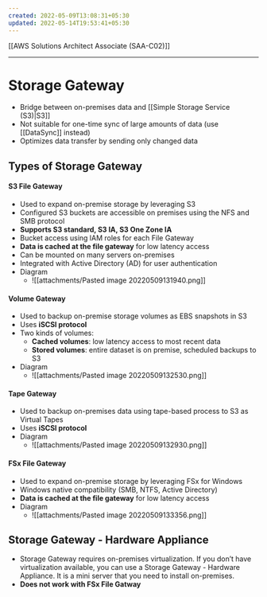 ```yaml
---
created: 2022-05-09T13:08:31+05:30
updated: 2022-05-14T19:53:41+05:30
---
```

[[AWS Solutions Architect Associate (SAA-C02)]]

---
# Storage Gateway
- Bridge between on-premises data and [[Simple Storage Service (S3)|S3]]
- Not suitable for one-time sync of large amounts of data (use [[DataSync]] instead)
- Optimizes data transfer by sending only changed data

## Types of Storage Gateway

#### S3 File Gateway
-   Used to expand on-premise storage by leveraging S3
-   Configured S3 buckets are accessible on premises using the NFS and SMB protocol
-   **Supports S3 standard, S3 IA, S3 One Zone IA**
-   Bucket access using lAM roles for each File Gateway
-   **Data is cached at the file gateway** for low latency access
-   Can be mounted on many servers on-premises
-   Integrated with Active Directory (AD) for user authentication
- Diagram
	- ![[attachments/Pasted image 20220509131940.png]]

#### Volume Gateway
-   Used to backup on-premise storage volumes as EBS snapshots in S3
-   Uses **iSCSI protocol**
-   Two kinds of volumes:
    -   **Cached volumes**: low latency access to most recent data
    -   **Stored volumes**: entire dataset is on premise, scheduled backups to S3
- Diagram
	- ![[attachments/Pasted image 20220509132530.png]]

#### Tape Gateway
- Used to backup on-premises data using tape-based process to S3 as Virtual Tapes
- Uses **iSCSI protocol**
- Diagram
	- ![[attachments/Pasted image 20220509132930.png]]

#### FSx File Gateway
- Used to expand on-premise storage by leveraging FSx for Windows
- Windows native compatibility (SMB, NTFS, Active Directory)
- **Data is cached at the file gateway** for low latency access
- Diagram
	- ![[attachments/Pasted image 20220509133356.png]]

## Storage Gateway - Hardware Appliance
-   Storage Gateway requires on-premises virtualization. If you don’t have virtualization available, you can use a Storage Gateway - Hardware Appliance. It is a mini server that you need to install on-premises.
-   **Does not work with FSx File Gatway**